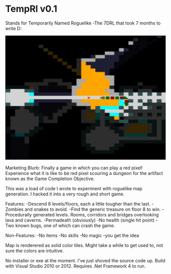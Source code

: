 TempRl v0.1
======

Stands for Temporarily Named Roguelike
-The 7DRL that took 7 months to write D:

![My image](https://github.com/Azathotep/TempRl/blob/master/Img/screenshot1.png)

Marketing Blurb: Finally a game in which you can play a red pixel! Experience what it is like to be red pixel scouring a dungeon for the artifact known as the Game Completion Objective.

This was a load of code I wrote to experiment with roguelike map generation. I hacked it into a very 
rough and short game. 

Features:
-Descend 8 levels/floors, each a little tougher than the last.
-Zombies and snakes to avoid.
-Find the generic treasure on floor 8 to win.
-Procedurally generated levels. Rooms, corridors and bridges overlooking lava and caverns.
-Permadeath (obviously)
-No health (single hit point)
-Two known bugs, one of which can crash the game.

Non-Features:
-No items
-No skills
-No magic
-you get the idea

Map is renderered as solid color tiles. Might take a while to get used to, not sure the colors are intuitive.

No installer or exe at the moment. I've just shoved the source code up. Build with Visual Studio 2010 or 2012. 
Requires .Net Framework 4 to run.